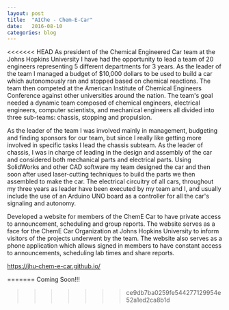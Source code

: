 ```yaml
---
layout: post
title:  "AIChe - Chem-E-Car"
date:   2016-08-10
categories: blog
---
```

<<<<<<< HEAD
As president of the Chemical Engineered Car team at the Johns Hopkins University I have had the opportunity to lead a team of 20 engineers representing 5 different departments for 3 years. As the leader of the team I managed a budget of $10,000 dollars to be used to build a car which autonomously ran and stopped based on chemical reactions. The team then competed at the American Institute of Chemical Engineers Conference against other universities around the nation. The team's goal needed a dynamic team composed of chemical engineers, electrical engineers, computer scientists, and mechanical engineers all divided into three sub-teams: chassis, stopping and propulsion.

As the leader of the team I was involved mainly in management, budgeting and finding sponsors for our team, but since I really like getting more involved in specific tasks I lead the chassis subteam. As the leader of chassis, I was in charge of leading in the design and assembly of the car and considered both mechanical parts and electrical parts. Using SolidWorks and other CAD software my team designed the car and then soon after used laser-cutting techniques to build the parts we then assembled to make the car. The electrical circuitry of all cars, throughout my three years as leader have been executed by my team and I, and usually include the use of an Arduino UNO board as a controller for all the car's signaling and autonomy. 

Developed a website for members of the ChemE Car to have private access to announcement, scheduling and group reports. The website serves as a face for the ChemE Car Organization at Johns Hopkins University to inform visitors of the projects underwent by the team. The website also serves as a phone application which allows signed in members to have constant access to announcements, scheduling lab times and share reports. 

https://jhu-chem-e-car.github.io/

=======
Coming Soon!!!
>>>>>>> ce9db7ba0259fe544277129954e52a1ed2ca8b1d
